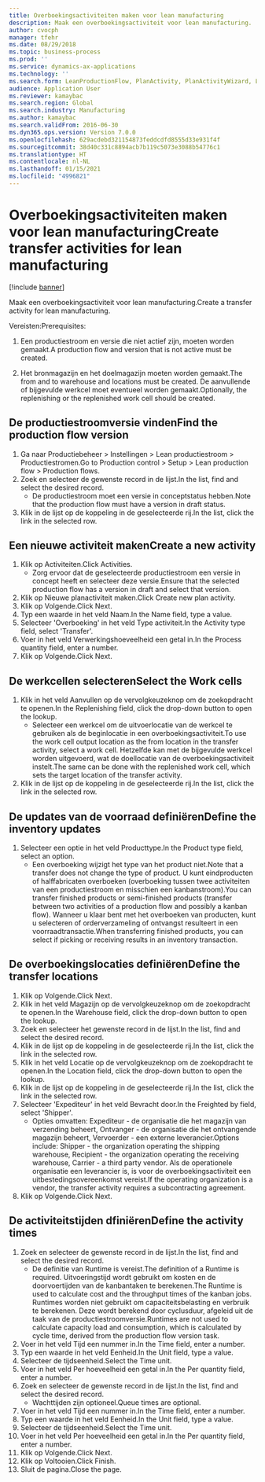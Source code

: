 ```yaml
---
title: Overboekingsactiviteiten maken voor lean manufacturing
description: Maak een overboekingsactiviteit voor lean manufacturing.
author: cvocph
manager: tfehr
ms.date: 08/29/2018
ms.topic: business-process
ms.prod: ''
ms.service: dynamics-ax-applications
ms.technology: ''
ms.search.form: LeanProductionFlow, PlanActivity, PlanActivityWizard, LeanWorkCellLookup, InventLocationIdLookup
audience: Application User
ms.reviewer: kamaybac
ms.search.region: Global
ms.search.industry: Manufacturing
ms.author: kamaybac
ms.search.validFrom: 2016-06-30
ms.dyn365.ops.version: Version 7.0.0
ms.openlocfilehash: 629acdebd321154873feddcdfd8555d33e931f4f
ms.sourcegitcommit: 38d40c331c8894acb7b119c5073e3088b54776c1
ms.translationtype: HT
ms.contentlocale: nl-NL
ms.lasthandoff: 01/15/2021
ms.locfileid: "4996821"
---
```

# <a name="create-transfer-activities-for-lean-manufacturing"></a><span data-ttu-id="30c03-103">Overboekingsactiviteiten maken voor lean manufacturing</span><span class="sxs-lookup"><span data-stu-id="30c03-103">Create transfer activities for lean manufacturing</span></span>

[!include [banner](../../includes/banner.md)]

<span data-ttu-id="30c03-104">Maak een overboekingsactiviteit voor lean manufacturing.</span><span class="sxs-lookup"><span data-stu-id="30c03-104">Create a transfer activity for lean manufacturing.</span></span> 

<span data-ttu-id="30c03-105">Vereisten:</span><span class="sxs-lookup"><span data-stu-id="30c03-105">Prerequisites:</span></span> 

1. <span data-ttu-id="30c03-106">Een productiestroom en versie die niet actief zijn, moeten worden gemaakt.</span><span class="sxs-lookup"><span data-stu-id="30c03-106">A production flow and version that is not active must be created.</span></span>

2. <span data-ttu-id="30c03-107">Het bronmagazijn en het doelmagazijn moeten worden gemaakt.</span><span class="sxs-lookup"><span data-stu-id="30c03-107">The from and to warehouse and locations must be created.</span></span> <span data-ttu-id="30c03-108">De aanvullende of bijgevulde werkcel moet eventueel worden gemaakt.</span><span class="sxs-lookup"><span data-stu-id="30c03-108">Optionally, the replenishing or the replenished work cell should be created.</span></span>


## <a name="find-the-production-flow-version"></a><span data-ttu-id="30c03-109">De productiestroomversie vinden</span><span class="sxs-lookup"><span data-stu-id="30c03-109">Find the production flow version</span></span>
1. <span data-ttu-id="30c03-110">Ga naar Productiebeheer > Instellingen > Lean productiestroom > Productiestromen.</span><span class="sxs-lookup"><span data-stu-id="30c03-110">Go to Production control > Setup > Lean production flow > Production flows.</span></span>
2. <span data-ttu-id="30c03-111">Zoek en selecteer de gewenste record in de lijst.</span><span class="sxs-lookup"><span data-stu-id="30c03-111">In the list, find and select the desired record.</span></span>
    * <span data-ttu-id="30c03-112">De productiestroom moet een versie in conceptstatus hebben.</span><span class="sxs-lookup"><span data-stu-id="30c03-112">Note that the production flow must have a version in draft status.</span></span>  
3. <span data-ttu-id="30c03-113">Klik in de lijst op de koppeling in de geselecteerde rij.</span><span class="sxs-lookup"><span data-stu-id="30c03-113">In the list, click the link in the selected row.</span></span>

## <a name="create-a-new-activity"></a><span data-ttu-id="30c03-114">Een nieuwe activiteit maken</span><span class="sxs-lookup"><span data-stu-id="30c03-114">Create a new activity</span></span>
1. <span data-ttu-id="30c03-115">Klik op Activiteiten.</span><span class="sxs-lookup"><span data-stu-id="30c03-115">Click Activities.</span></span>
    * <span data-ttu-id="30c03-116">Zorg ervoor dat de geselecteerde productiestroom een versie in concept heeft en selecteer deze versie.</span><span class="sxs-lookup"><span data-stu-id="30c03-116">Ensure that the selected production flow has a version in draft and select that version.</span></span>  
2. <span data-ttu-id="30c03-117">Klik op Nieuwe planactiviteit maken.</span><span class="sxs-lookup"><span data-stu-id="30c03-117">Click Create new plan activity.</span></span>
3. <span data-ttu-id="30c03-118">Klik op Volgende.</span><span class="sxs-lookup"><span data-stu-id="30c03-118">Click Next.</span></span>
4. <span data-ttu-id="30c03-119">Typ een waarde in het veld Naam.</span><span class="sxs-lookup"><span data-stu-id="30c03-119">In the Name field, type a value.</span></span>
5. <span data-ttu-id="30c03-120">Selecteer 'Overboeking' in het veld Type activiteit.</span><span class="sxs-lookup"><span data-stu-id="30c03-120">In the Activity type field, select 'Transfer'.</span></span>
6. <span data-ttu-id="30c03-121">Voer in het veld Verwerkingshoeveelheid een getal in.</span><span class="sxs-lookup"><span data-stu-id="30c03-121">In the Process quantity field, enter a number.</span></span>
7. <span data-ttu-id="30c03-122">Klik op Volgende.</span><span class="sxs-lookup"><span data-stu-id="30c03-122">Click Next.</span></span>

## <a name="select-the-work-cells"></a><span data-ttu-id="30c03-123">De werkcellen selecteren</span><span class="sxs-lookup"><span data-stu-id="30c03-123">Select the Work cells</span></span>
1. <span data-ttu-id="30c03-124">Klik in het veld Aanvullen op de vervolgkeuzeknop om de zoekopdracht te openen.</span><span class="sxs-lookup"><span data-stu-id="30c03-124">In the Replenishing field, click the drop-down button to open the lookup.</span></span>
    * <span data-ttu-id="30c03-125">Selecteer een werkcel om de uitvoerlocatie van de werkcel te gebruiken als de beginlocatie in een overboekingsactiviteit.</span><span class="sxs-lookup"><span data-stu-id="30c03-125">To use the work cell output location as the from location in the transfer activity, select a work cell.</span></span> <span data-ttu-id="30c03-126">Hetzelfde kan met de bijgevulde werkcel worden uitgevoerd, wat de doellocatie van de overboekingsactiviteit instelt.</span><span class="sxs-lookup"><span data-stu-id="30c03-126">The same can be done with the replenished work cell, which sets the target location of the transfer activity.</span></span>  
2. <span data-ttu-id="30c03-127">Klik in de lijst op de koppeling in de geselecteerde rij.</span><span class="sxs-lookup"><span data-stu-id="30c03-127">In the list, click the link in the selected row.</span></span>

## <a name="define-the-inventory-updates"></a><span data-ttu-id="30c03-128">De updates van de voorraad definiëren</span><span class="sxs-lookup"><span data-stu-id="30c03-128">Define the inventory updates</span></span>
1. <span data-ttu-id="30c03-129">Selecteer een optie in het veld Producttype.</span><span class="sxs-lookup"><span data-stu-id="30c03-129">In the Product type field, select an option.</span></span>
    * <span data-ttu-id="30c03-130">Een overboeking wijzigt het type van het product niet.</span><span class="sxs-lookup"><span data-stu-id="30c03-130">Note that a transfer does not change the type of product.</span></span> <span data-ttu-id="30c03-131">U kunt eindproducten of halffabricaten overboeken (overboeking tussen twee activiteiten van een productiestroom en misschien een kanbanstroom).</span><span class="sxs-lookup"><span data-stu-id="30c03-131">You can transfer finished products or semi-finished products (transfer between two activities of a production flow and possibly a kanban flow).</span></span>     <span data-ttu-id="30c03-132">Wanneer u klaar bent met het overboeken van producten, kunt u selecteren of orderverzameling of ontvangst resulteert in een voorraadtransactie.</span><span class="sxs-lookup"><span data-stu-id="30c03-132">When transferring finished products, you can select if picking or receiving results in an inventory transaction.</span></span>  

## <a name="define-the-transfer-locations"></a><span data-ttu-id="30c03-133">De overboekingslocaties definiëren</span><span class="sxs-lookup"><span data-stu-id="30c03-133">Define the transfer locations</span></span>
1. <span data-ttu-id="30c03-134">Klik op Volgende.</span><span class="sxs-lookup"><span data-stu-id="30c03-134">Click Next.</span></span>
2. <span data-ttu-id="30c03-135">Klik in het veld Magazijn op de vervolgkeuzeknop om de zoekopdracht te openen.</span><span class="sxs-lookup"><span data-stu-id="30c03-135">In the Warehouse field, click the drop-down button to open the lookup.</span></span>
3. <span data-ttu-id="30c03-136">Zoek en selecteer het gewenste record in de lijst.</span><span class="sxs-lookup"><span data-stu-id="30c03-136">In the list, find and select the desired record.</span></span>
4. <span data-ttu-id="30c03-137">Klik in de lijst op de koppeling in de geselecteerde rij.</span><span class="sxs-lookup"><span data-stu-id="30c03-137">In the list, click the link in the selected row.</span></span>
5. <span data-ttu-id="30c03-138">Klik in het veld Locatie op de vervolgkeuzeknop om de zoekopdracht te openen.</span><span class="sxs-lookup"><span data-stu-id="30c03-138">In the Location field, click the drop-down button to open the lookup.</span></span>
6. <span data-ttu-id="30c03-139">Klik in de lijst op de koppeling in de geselecteerde rij.</span><span class="sxs-lookup"><span data-stu-id="30c03-139">In the list, click the link in the selected row.</span></span>
7. <span data-ttu-id="30c03-140">Selecteer 'Expediteur' in het veld Bevracht door.</span><span class="sxs-lookup"><span data-stu-id="30c03-140">In the Freighted by field, select 'Shipper'.</span></span>
    * <span data-ttu-id="30c03-141">Opties omvatten: Expediteur - de organisatie die het magazijn van verzending beheert, Ontvanger - de organisatie die het ontvangende magazijn beheert, Vervoerder - een externe leverancier.</span><span class="sxs-lookup"><span data-stu-id="30c03-141">Options include: Shipper - the organization operating the shipping warehouse, Recipient -  the organization operating the receiving warehouse, Carrier - a third party vendor.</span></span> <span data-ttu-id="30c03-142">Als de operationele organisatie een leverancier is, is voor de overboekingsactiviteit een uitbestedingsovereenkomst vereist.</span><span class="sxs-lookup"><span data-stu-id="30c03-142">If the operating organization is a vendor, the transfer activity requires a subcontracting agreement.</span></span>  
8. <span data-ttu-id="30c03-143">Klik op Volgende.</span><span class="sxs-lookup"><span data-stu-id="30c03-143">Click Next.</span></span>

## <a name="define-the-activity-times"></a><span data-ttu-id="30c03-144">De activiteitstijden dfiniëren</span><span class="sxs-lookup"><span data-stu-id="30c03-144">Define the activity times</span></span>
1. <span data-ttu-id="30c03-145">Zoek en selecteer de gewenste record in de lijst.</span><span class="sxs-lookup"><span data-stu-id="30c03-145">In the list, find and select the desired record.</span></span>
    * <span data-ttu-id="30c03-146">De definitie van Runtime is vereist.</span><span class="sxs-lookup"><span data-stu-id="30c03-146">The definition of a Runtime is required.</span></span> <span data-ttu-id="30c03-147">Uitvoeringstijd wordt gebruikt om kosten en de doorvoertijden van de kanbantaken te berekenen.</span><span class="sxs-lookup"><span data-stu-id="30c03-147">The Runtime is used to calculate cost and the throughput times of the kanban jobs.</span></span> <span data-ttu-id="30c03-148">Runtimes worden niet gebruikt om capaciteitsbelasting en verbruik te berekenen. Deze wordt berekend door cyclusduur, afgeleid uit de taak van de productiestroomversie.</span><span class="sxs-lookup"><span data-stu-id="30c03-148">Runtimes are not used to calculate capacity load and consumption, which is calculated by cycle time, derived from the production flow version task.</span></span>  
2. <span data-ttu-id="30c03-149">Voer in het veld Tijd een nummer in.</span><span class="sxs-lookup"><span data-stu-id="30c03-149">In the Time field, enter a number.</span></span>
3. <span data-ttu-id="30c03-150">Typ een waarde in het veld Eenheid.</span><span class="sxs-lookup"><span data-stu-id="30c03-150">In the Unit field, type a value.</span></span>
4. <span data-ttu-id="30c03-151">Selecteer de tijdseenheid.</span><span class="sxs-lookup"><span data-stu-id="30c03-151">Select the Time unit.</span></span>
5. <span data-ttu-id="30c03-152">Voer in het veld Per hoeveelheid een getal in.</span><span class="sxs-lookup"><span data-stu-id="30c03-152">In the Per quantity field, enter a number.</span></span>
6. <span data-ttu-id="30c03-153">Zoek en selecteer de gewenste record in de lijst.</span><span class="sxs-lookup"><span data-stu-id="30c03-153">In the list, find and select the desired record.</span></span>
    * <span data-ttu-id="30c03-154">Wachttijden zijn optioneel.</span><span class="sxs-lookup"><span data-stu-id="30c03-154">Queue times are optional.</span></span>  
7. <span data-ttu-id="30c03-155">Voer in het veld Tijd een nummer in.</span><span class="sxs-lookup"><span data-stu-id="30c03-155">In the Time field, enter a number.</span></span>
8. <span data-ttu-id="30c03-156">Typ een waarde in het veld Eenheid.</span><span class="sxs-lookup"><span data-stu-id="30c03-156">In the Unit field, type a value.</span></span>
9. <span data-ttu-id="30c03-157">Selecteer de tijdseenheid.</span><span class="sxs-lookup"><span data-stu-id="30c03-157">Select the Time unit.</span></span>
10. <span data-ttu-id="30c03-158">Voer in het veld Per hoeveelheid een getal in.</span><span class="sxs-lookup"><span data-stu-id="30c03-158">In the Per quantity field, enter a number.</span></span>
11. <span data-ttu-id="30c03-159">Klik op Volgende.</span><span class="sxs-lookup"><span data-stu-id="30c03-159">Click Next.</span></span>
12. <span data-ttu-id="30c03-160">Klik op Voltooien.</span><span class="sxs-lookup"><span data-stu-id="30c03-160">Click Finish.</span></span>
13. <span data-ttu-id="30c03-161">Sluit de pagina.</span><span class="sxs-lookup"><span data-stu-id="30c03-161">Close the page.</span></span>

